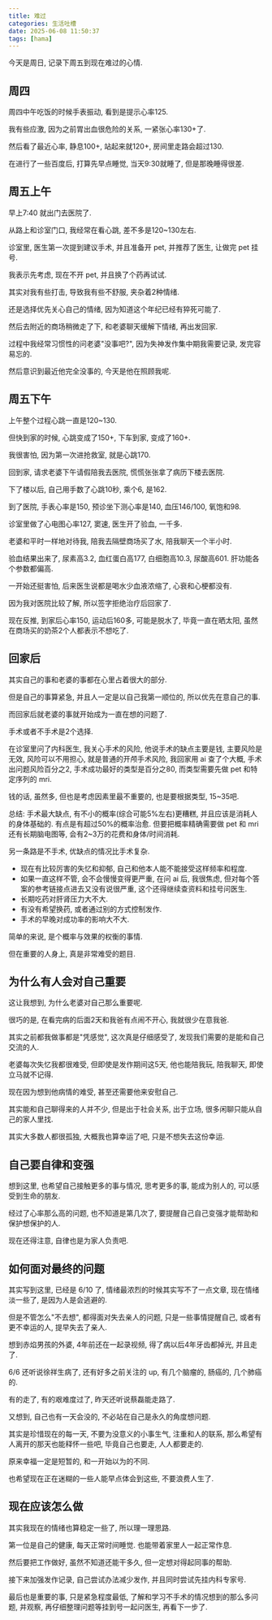 ```yaml
---
title: 难过
categories: 生活吐槽
date: 2025-06-08 11:50:37
tags: [hama]
---
```

今天是周日, 记录下周五到现在难过的心情.

<!--more-->

## 周四

周四中午吃饭的时候手表振动, 看到是提示心率125.

我有些应激, 因为之前胃出血很危险的关系, 一紧张心率130+了.

然后看了最近心率, 静息100+, 站起来就120+, 房间里走路会超过130.

在进行了一些百度后, 打算先早点睡觉, 当天9:30就睡了, 但是那晚睡得很差.

## 周五上午

早上7:40 就出门去医院了.

从路上和诊室门口, 我经常在看心跳, 差不多是120~130左右.

诊室里, 医生第一次提到建议手术, 并且准备开 pet, 并推荐了医生, 让做完 pet 挂号.

我表示先考虑, 现在不开 pet, 并且换了个药再试试.

其实对我有些打击, 导致我有些不舒服, 夹杂着2种情绪.

还是选择优先关心自己的情绪, 因为知道这个年纪已经有猝死可能了.

然后去附近的商场稍微走了下, 和老婆聊天缓解下情绪, 再出发回家.

过程中我经常习惯性的问老婆"没事吧?", 因为失神发作集中期我需要记录, 发完容易忘的.

然后意识到最近他完全没事的, 今天是他在照顾我呢.

## 周五下午

上午整个过程心跳一直是120~130.

但快到家的时候, 心跳变成了150+, 下车到家, 变成了160+.

我很害怕, 因为第一次进抢救室, 就是心跳170.

回到家, 请求老婆下午请假陪我去医院, 慌慌张张拿了病历下楼去医院.

下了楼以后, 自己用手数了心跳10秒, 乘个6, 是162.

到了医院, 手表心率是150, 预诊坐下测心率是140, 血压146/100, 氧饱和98.

诊室里做了心电图心率127, 窦速, 医生开了验血, 一千多.

老婆和平时一样地对待我, 陪我去隔壁商场买了水, 陪我聊天一个半小时.

验血结果出来了, 尿素高3.2, 血红蛋白高177, 白细胞高10.3, 尿酸高601. 肝功能各个参数都偏高.

一开始还挺害怕, 后来医生说都是喝水少血液浓缩了, 心衰和心梗都没有.

因为我对医院比较了解, 所以签字拒绝治疗后回家了.

现在反推, 到家后心率150, 运动后160多, 可能是脱水了, 毕竟一直在晒太阳, 虽然在商场买的奶茶2个人都表示不想吃了.

## 回家后

其实自己的事和老婆的事都在心里占着很大的部分.

但是自己的事算紧急, 并且人一定是以自己我第一顺位的, 所以优先在意自己的事.

而回家后就老婆的事就开始成为一直在想的问题了.

手术或者不手术是2个选择.

在诊室里问了内科医生, 我关心手术的风险, 他说手术的缺点主要是钱, 主要风险是无效, 风险可以不用担心, 就是普通的开颅手术风险, 我回家用 ai 查了个大概, 手术出问题风险百分之2, 手术成功最好的类型是百分之80, 而类型需要先做 pet 和特定序列的 mri.

钱的话, 虽然多, 但也是考虑因素里最不重要的, 也是要根据类型, 15~35吧.

总结: 手术最大缺点, 有不小的概率(综合可能5%左右)更糟糕, 并且应该是消耗人的身体基础的. 有点是有超过50%的概率治愈. 但要把概率精确需要做 pet 和 mri 还有长期脑电图等, 会有2~3万的花费和身体/时间消耗.

另一条路是不手术, 优缺点的情况比手术复杂. 

+ 现在有比较厉害的失忆和抑郁, 自己和他本人能不能接受这样频率和程度.
+ 如果一直这样不管, 会不会慢慢变得更严重, 在问 ai 后, 我很焦虑, 但对每个答案的参考链接点进去又没有说很严重, 这个还得继续查资料和挂号问医生.
+ 长期吃药对肝肾压力大不大.
+ 有没有希望换药, 或者通过别的方式控制发作.
+ 手术的早晚对成功率的影响大不大.

简单的来说, 是个概率与效果的权衡的事情.

但在重要的人身上, 真是非常难受的题目.

## 为什么有人会对自己重要

这让我想到, 为什么老婆对自己那么重要呢.

很巧的是, 在看完病的后面2天和我爸有点闹不开心, 我就很少在意我爸.

其实之前都我做事都是"凭感觉", 这次真是仔细感受了, 发现我们需要的是能和自己交流的人.

老婆每次失忆我都很难受, 但即使是发作期间这5天, 他也能陪我玩, 陪我聊天, 即使立马就不记得.

现在因为想到他病情的难受, 甚至还需要他来安慰自己.

其实能和自己聊得来的人并不少, 但是出于社会关系, 出于立场, 很多闲聊只能从自己的家人里找.

其实大多数人都很孤独, 大概我也算幸运了吧, 只是不想失去这份幸运.

## 自己要自律和变强

想到这里, 也希望自己接触更多的事与情况, 思考更多的事, 能成为别人的, 可以感受到生命的朋友.

经过了心率那么高的问题, 也不知道是第几次了, 要提醒自己自己变强才能帮助和保护想保护的人.

现在还得注意, 自律也是为家人负责吧.

## 如何面对最终的问题

其实写到这里, 已经是 6/10 了, 情绪最浓烈的时候其实写不了一点文章, 现在情绪淡一些了, 是因为人是会逃避的.

但是不管怎么"不去想", 都得面对失去亲人的问题, 只是一些事情提醒自己, 或者有更不幸运的人, 提早失去了亲人.

想到赤焰男孩的外婆, 4年前还在一起录视频, 得了病以后4年牙齿都掉光, 并且走了.

6/6 还听说徐祥生病了, 还有好多之前关注的 up, 有几个脑瘤的, 肠癌的, 几个肺癌的.

有的走了, 有的艰难度过了, 昨天还听说蔡磊能走路了.

又想到, 自己也有一天会没的, 不必站在自己是永久的角度想问题.

其实是珍惜现在的每一天, 不要为没意义的小事生气, 注重和人的联系, 那么希望有人离开的那天也能释怀一些吧, 毕竟自己也要走, 人人都要走的.

原来幸福一定是短暂的, 和一开始以为的不同.

也希望现在正在迷糊的一些人能早点体会到这些, 不要浪费人生了.

## 现在应该怎么做

其实我现在的情绪也算稳定一些了, 所以理一理思路.

第一位是自己的健康, 每天正常时间睡觉. 也能带着家里人一起正常作息.

然后要把工作做好, 虽然不知道还能干多久, 但一定想对得起同事的帮助.

接下来加强发作记录, 自己尝试办法减少发作, 并且同时尝试先挂内科专家号.

最后也是重要的事, 只是紧急程度最低, 了解和学习不手术的情况想到的那么多问题, 并观察, 再仔细整理问题等挂到号一起问医生, 再看下一步了.
